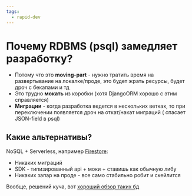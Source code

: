 ```yaml
---
tags:
  - rapid-dev
---
```


# Почему RDBMS (psql) замедляет разработку?

- Потому что это **moving-part** - нужно тратить время на развертывание на локалке/проде, это будет жрать ресурсы, будет
  дроч с
  бекапами и тд
- Это трудно **мокать** из коробки (хотя DjangoORM хорошо с этим справляется)
- **Миграции** - когда разработка ведется в нескольких ветках, то при переключении появляется дроч на откат/накат
  миграций (
  спасает JSON-field в psql)

## Какие альтернативы?

NoSQL + Serverless, например [Firestore](https://firebase.google.com/products/firestore):

- Никаких миграций
- SDK - типизированный api + моки + ставишь как обычную либу
- Никаких запар на проде - все само стабильно робит и скейлится

Вообще, решений куча, вот [хороший обзор таких бд](https://leerob.io/blog/backend) 